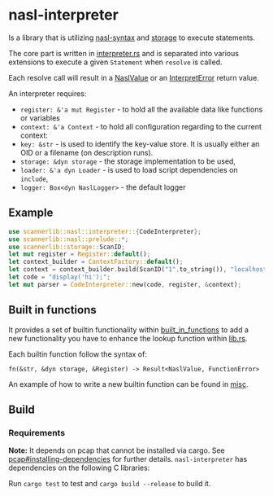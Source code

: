 # nasl-interpreter

Is a library that is utilizing [nasl-syntax](../syntax/) and [storage](../../openvasd/storage/) to execute statements.

The core part is written in [interpreter.rs](./interpreter.rs) and is separated into various extensions to execute a given `Statement` when `resolve` is called.

Each resolve call will result in a [NaslValue](../syntax/naslvalue.rs) or an [InterpretError](../syntax/error.rs) return value.

An interpreter requires:

- `register: &'a mut Register` - to hold all the available data like functions or variables
- `context: &'a Context` - to hold all configuration regarding to the current context:
 - `key: &str` - is used to identify the key-value store. It is usually either an OID or a filename (on description runs). 
 - `storage: &dyn storage` - the storage implementation to be used,
 - `loader: &'a dyn Loader` - is used to load script dependencies on `include`,
 - `logger: Box<dyn NaslLogger>` - the default logger

## Example

```rs
use scannerlib::nasl::interpreter::{CodeInterpreter};
use scannerlib::nasl::prelude::*;
use scannerlib::storage::ScanID;
let mut register = Register::default();
let context_builder = ContextFactory::default();
let context = context_builder.build(ScanID("1".to_string()), "localhost", Default::default());
let code = "display('hi');";
let mut parser = CodeInterpreter::new(code, register, &context);
```

## Built in functions

It provides a set of builtin functionality within [built_in_functions](../builtin/) to add a new functionality you have to enhance the lookup function within [lib.rs](../../lib.rs).

Each builtin function follow the syntax of:

```text
fn(&str, &dyn storage, &Register) -> Result<NaslValue, FunctionError>
```

An example of how to write a new builtin function can be found in [misc](../builtin/misc/).

## Build

### Requirements

**Note:** It depends on pcap that cannot be installed via cargo. See [pcap#installing-dependencies](https://github.com/rust-pcap/pcap#installing-dependencies) for further details.
`nasl-interpreter` has dependencies on the following C libraries:

Run `cargo test` to test and `cargo build --release` to build it.
